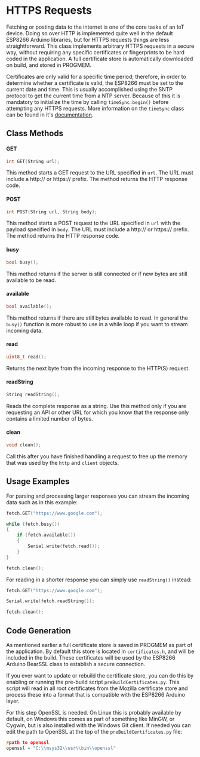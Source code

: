 # HTTPS Requests
Fetching or posting data to the internet is one of the core tasks of an IoT device. Doing so over HTTP is implemented quite well in the default ESP8266 Arduino libraries, but for HTTPS requests things are less straightforward. This class implements arbitrary HTTPS requests in a secure way, without requiring any specific certificates or fingerprints to be hard coded in the application. A full certificate store is automatically downloaded on build, and stored in PROGMEM.

Certificates are only valid for a specific time period; therefore, in order to determine whether a certificate is valid, the ESP8266 must be set to the current date and time. This is usually accomplished using the SNTP protocol to get the current time from a NTP server. Because of this it is mandatory to initialize the time by calling `timeSync.begin()` before attempting any HTTPS requests. More information on the `timeSync` class can be found in it's [documentation](https://github.com/maakbaas/esp8266-iot-framework/blob/master/docs/time-sync.md).

## Class Methods

#### GET

```c++
int GET(String url);
```
This method starts a GET request to the URL specified in `url`. The URL must include a http:// or https:// prefix. The method returns the HTTP response code.

#### POST

```c++
int POST(String url, String body);
```
This method starts a POST request to the URL specified in `url` with the payload specified in `body`. The URL must include a http:// or https:// prefix. The method returns the HTTP response code.

#### busy

```c++
bool busy();
```
This method returns if the server is still connected or if new bytes are still available to be read.

#### available

```c++
bool available();
```
This method returns if there are still bytes available to read. In general the `busy()` function is more robust to use in a while loop if you want to stream incoming data.

#### read

```c++
uint8_t read();
```
Returns the next byte from the incoming response to the HTTP(S) request.

#### readString

```c++
String readString();
```
Reads the complete response as a string. Use this method only if you are requesting an API or other URL for which you know that the response only contains a limited number of bytes.

#### clean

```c++
void clean();
```
Call this after you have finished handling a request to free up the memory that was used by the `http` and `client` objects.

## Usage Examples

For parsing and processing larger responses you can stream the incoming data such as in this example:

```c++
fetch.GET("https://www.google.com");

while (fetch.busy())
{
    if (fetch.available())
    {
        Serial.write(fetch.read());
    }
}

fetch.clean();
```

For reading in a shorter response you can simply use `readString()` instead:

```c++
fetch.GET("https://www.google.com");

Serial.write(fetch.readString());

fetch.clean();
```

## Code Generation

As mentioned earlier a full certificate store is saved in PROGMEM as part of the application. By default this store is located in `certificates.h`, and will be included in the build. These certificates will be used by the ESP8266 Arduino BearSSL class to establish a secure connection.

If you ever want to update or rebuild the certificate store, you can do this by enabling or running the pre-build script `preBuildCertificates.py`. This script will read in all root certificates from the Mozilla certificate store and process these into a format that is compatible with the ESP8266 Arduino layer.

For this step OpenSSL is needed. On Linux this is probably available by default, on Windows this comes as part of something like MinGW, or Cygwin, but is also installed with the Windows Git client. If needed you can edit the path to OpenSSL at the top of the `preBuildCertificates.py` file:

```c++
#path to openssl
openssl = "C:\\msys32\\usr\\bin\\openssl"
```
